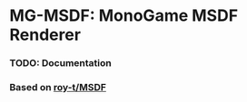 # MG-MSDF: MonoGame MSDF Renderer

### TODO: Documentation

### Based on [roy-t/MSDF](https://github.com/roy-t/MSDF)
